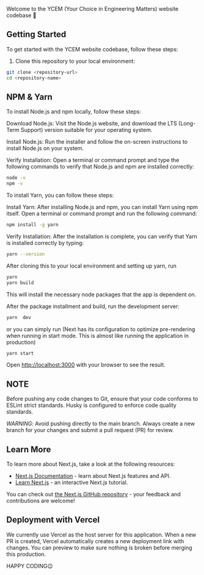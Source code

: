 Welcome to the YCEM (Your Choice in Engineering Matters) website codebase 🤗

## Getting Started
To get started with the YCEM website codebase, follow these steps:

1. Clone this repository to your local environment:

```bash
git clone <repository-url>
cd <repository-name>
```

## NPM & Yarn
To install Node.js and npm locally, follow these steps:

Download Node.js: Visit the Node.js website, and download the LTS (Long-Term Support) version suitable for your operating system.

Install Node.js: Run the installer and follow the on-screen instructions to install Node.js on your system.

Verify Installation: Open a terminal or command prompt and type the following commands to verify that Node.js and npm are installed correctly:

```bash
node -v
npm -v
```

To install Yarn, you can follow these steps:

Install Yarn: After installing Node.js and npm, you can install Yarn using npm itself. Open a terminal or command prompt and run the following command:

```bash
npm install -g yarn
```

Verify Installation: After the installation is complete, you can verify that Yarn is installed correctly by typing:
```bash
yarn --version
```

After cloning this to your local environment and setting up yarn, run
```bash
yarn
yarn build
```
This will install the necessary node packages that the app is dependent on. 

After the package installment and build, run the development server:

```bash
yarn  dev
```

or you can simply run (Next has its configuration to optimize pre-rendering when running in start mode. This is almost like running the application in production)
```bash
yarn start
```

Open [http://localhost:3000](http://localhost:3000) with your browser to see the result.

## NOTE
Before pushing any code changes to Git, ensure that your code conforms to ESLint strict standards. Husky is configured to enforce code quality standards.

*WARNING*: Avoid pushing directly to the main branch. Always create a new branch for your changes and submit a pull request (PR) for review.

## Learn More

To learn more about Next.js, take a look at the following resources:

- [Next.js Documentation](https://nextjs.org/docs) - learn about Next.js features and API.
- [Learn Next.js](https://nextjs.org/learn) - an interactive Next.js tutorial.

You can check out [the Next.js GitHub repository](https://github.com/vercel/next.js/) - your feedback and contributions are welcome!

## Deployment with Vercel

We currently use Vercel as the host server for this application. When a new PR is created, Vercel automatically creates a new deployment link with changes. You can preview to make sure nothing is broken before merging this production.

HAPPY CODING😉
